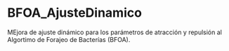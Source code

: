 # BFOA_AjusteDinamico
MEjora de ajuste dinámico para los parámetros de atracción y repulsión al Algortimo de Forajeo de Bacterías (BFOA).
